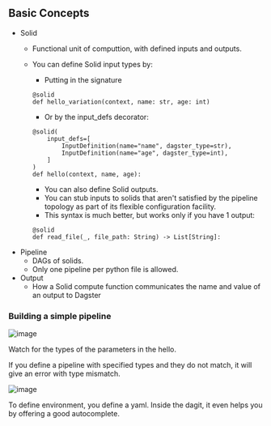 ## Basic Concepts
- Solid
  - Functional unit of computtion, with defined inputs and outputs.
  - You can define Solid input types by:
    - Putting in the signature
    ```
    @solid
    def hello_variation(context, name: str, age: int)
    ```

    - Or by the input_defs decorator:
    ```
    @solid(
        input_defs=[
            InputDefinition(name="name", dagster_type=str),
            InputDefinition(name="age", dagster_type=int),
        ]
    )
    def hello(context, name, age):
    ```
    - You can also define Solid outputs.
    - You can stub inputs to solids that aren't satisfied by the pipeline topology as part of its flexible configuration facility.
    - This syntax is much better, but works only if you have 1 output:
    ```
    @solid
    def read_file(_, file_path: String) -> List[String]:
    ```
- Pipeline
  - DAGs of solids.
  - Only one pipeline per python file is allowed.
- Output
  - How a Solid compute function communicates the name and value of an output to Dagster



### Building a simple pipeline
![image](https://user-images.githubusercontent.com/18602477/100518134-8015ad80-316e-11eb-8243-4099d6c64dca.png)

Watch for the types of the parameters in the hello.

If you define a pipeline with specified types and they do not match, it will give an error with type mismatch.

![image](https://user-images.githubusercontent.com/18602477/100518313-88bab380-316f-11eb-9491-ab05a499c177.png)

To define environment, you define a yaml.
Inside the dagit, it even helps you by offering a good autocomplete.

